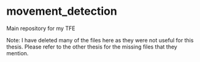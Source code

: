 # movement_detection
Main repository for my TFE

Note: I have deleted many of the files here as they were not useful for this thesis. Please refer to the other thesis for the missing files that they mention.
